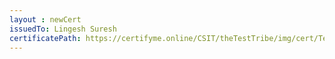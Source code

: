 ```yaml
--- 
layout : newCert 
issuedTo: Lingesh Suresh
certificatePath: https://certifyme.online/CSIT/theTestTribe/img/cert/TestFlix/LingeshSuresh_4e733.png
--- 
```

